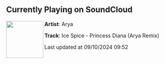 ## Currently Playing on SoundCloud

[<img align="left" width="100" src="https://i1.sndcdn.com/artworks-zxeTXVYnzJhRB3Lh-JZc9Dg-t500x500.jpg">](https://soundcloud.com/arya51/ice-spice-princess-diana-arya-remix?in=saxurn/sets/zaza-planet)

**Artist**: Arya 

**Track**: Ice Spice - Princess Diana (Arya Remix)

Last updated at 09/10/2024 09:52
